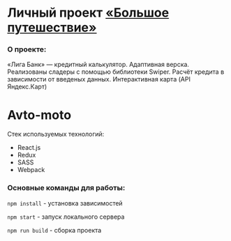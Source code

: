 # Личный проект [«Большое путешествие»](https://aozubrilin.github.io/liga-bank/)

### О проекте:

«Лига Банк» — кредитный калькулятор.
Адаптивная верска. Реализованы сладеры с помощью библиотеки Swiper. Расчёт кредита в зависимости от введеных данных. Интерактивная карта (API Яндекс.Карт)

# Avto-moto

Стек используемых технологий:
* React.js
* Redux
* SASS
* Webpack

### Основные команды для работы:

`npm install` - установка зависимостей

`npm start` - запуск локального сервера

`npm run build` - сборка проекта
